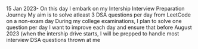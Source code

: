 15 Jan 2023-
On this day I embark on my Intership Interview Preparation Journey
My aim is to solve atleast 3 DSA questions per day from LeetCode on a non-exam day
During my college examinations, I plan to solve one question per day
I want to improve each day and ensure that before August 2023 (when the intership drive starts, I will be prepped to handle most interview DSA questions thrown at me
